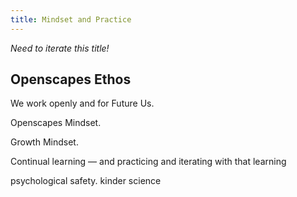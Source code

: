 ```yaml
---
title: Mindset and Practice
---
```


*Need to iterate this title!*

## Openscapes Ethos

We work openly and for Future Us.

Openscapes Mindset.

Growth Mindset. 

Continual learning — and practicing and iterating with that learning

psychological safety. kinder science